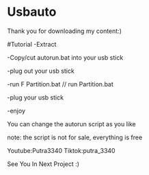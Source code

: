 # Usbauto
Thank you for downloading my content:)

#Tutorial
-Extract

-Copy/cut autorun.bat into your usb stick

-plug out your usb stick

-run F Partition.bat  // run Partition.bat

-plug your usb stick

-enjoy


You can change the autorun script as you like

note: the script is not for sale, everything is free

Youtube:Putra3340
Tiktok:putra_3340

See You In Next Project :)
